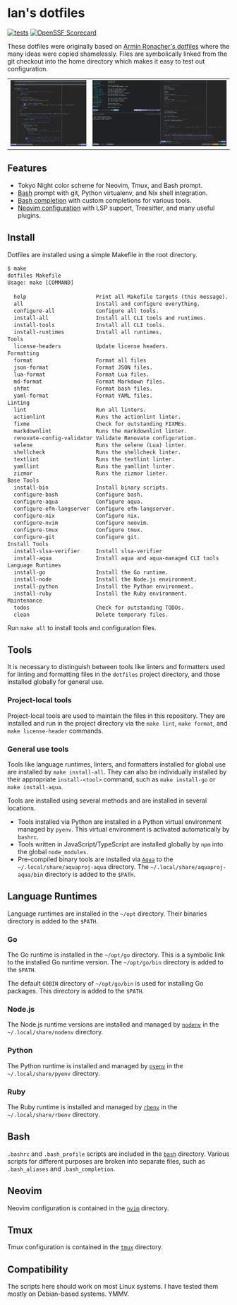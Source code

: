 # Ian's dotfiles

[![tests](https://github.com/ianlewis/dotfiles/actions/workflows/pre-submit.units.yml/badge.svg)](https://github.com/ianlewis/dotfiles/actions/workflows/pre-submit.units.yml)
[![OpenSSF Scorecard](https://api.securityscorecards.dev/projects/github.com/ianlewis/dotfiles/badge)](https://securityscorecards.dev/viewer/?uri=github.com%2Fianlewis%2Fdotfiles)

These dotfiles were originally based on [Armin Ronacher's
dotfiles](https://github.com/mitsuhiko/dotfiles) where the many ideas were
copied shamelessly. Files are symbolically linked from the git checkout into the
home directory which makes it easy to test out configuration.

<table>
  <tr>
    <td>
        <img src="nvim/nvim.png" alt="Neovim Screenshot" width="300"/>
    </td>
    <td>
        <img src="tmux/tmux.png" alt="Tmux Screenshot" width="530"/>
    </td>
   </tr>
</table>

## Features

- Tokyo Night color scheme for Neovim, Tmux, and Bash prompt.
- [Bash](./bash) prompt with git, Python virtualenv, and Nix shell integration.
- [Bash completion](./bash/_bash_completion) with custom completions for various tools.
- [Neovim configuration](./nvim) with LSP support, Treesitter, and many useful plugins.

## Install

Dotfiles are installed using a simple Makefile in the root directory.

```shell
$ make
dotfiles Makefile
Usage: make [COMMAND]

  help                      Print all Makefile targets (this message).
  all                       Install and configure everything.
  configure-all             Configure all tools.
  install-all               Install all CLI tools and runtimes.
  install-tools             Install all CLI tools.
  install-runtimes          Install all runtimes.
Tools
  license-headers           Update license headers.
Formatting
  format                    Format all files
  json-format               Format JSON files.
  lua-format                Format Lua files.
  md-format                 Format Markdown files.
  shfmt                     Format bash files.
  yaml-format               Format YAML files.
Linting
  lint                      Run all linters.
  actionlint                Runs the actionlint linter.
  fixme                     Check for outstanding FIXMEs.
  markdownlint              Runs the markdownlint linter.
  renovate-config-validator Validate Renovate configuration.
  selene                    Runs the selene (Lua) linter.
  shellcheck                Runs the shellcheck linter.
  textlint                  Runs the textlint linter.
  yamllint                  Runs the yamllint linter.
  zizmor                    Runs the zizmor linter.
Base Tools
  install-bin               Install binary scripts.
  configure-bash            Configure bash.
  configure-aqua            Configure aqua.
  configure-efm-langserver  Configure efm-langserver.
  configure-nix             Configure nix.
  configure-nvim            Configure neovim.
  configure-tmux            Configure tmux.
  configure-git             Configure git.
Install Tools
  install-slsa-verifier     Install slsa-verifier
  install-aqua              Install aqua and aqua-managed CLI tools
Language Runtimes
  install-go                Install the Go runtime.
  install-node              Install the Node.js environment.
  install-python            Install the Python environment.
  install-ruby              Install the Ruby environment.
Maintenance
  todos                     Check for outstanding TODOs.
  clean                     Delete temporary files.
```

Run `make all` to install tools and configuration files.

## Tools

It is necessary to distinguish between tools like linters and formatters used
for linting and formatting files in the `dotfiles` project directory, and those
installed globally for general use.

### Project-local tools

Project-local tools are used to maintain the files in this repository. They are
installed and run in the project directory via the `make lint`, `make format`,
and `make license-header` commands.

### General use tools

Tools like language runtimes, linters, and formatters installed for global use
are installed by `make install-all`. They can also be individually installed by
their appropriate `install-<tool>` command, such as `make install-go` or
`make install-aqua`.

Tools are installed using several methods and are installed in several
locations.

- Tools installed via Python are installed in a Python virtual environment
  managed by `pyenv`. This virtual environment is activated automatically by
  `bashrc`.
- Tools written in JavaScript/TypeScript are installed globally by `npm` into
  the global `node_modules`.
- Pre-compiled binary tools are installed via
  [`Aqua`](https://aquaproj.github.io/) to the `~/.local/share/aquaproj-aqua`
  directory. The `~/.local/share/aquaproj-aqua/bin` directory is added to the
  `$PATH`.

## Language Runtimes

Language runtimes are installed in the `~/opt` directory. Their binaries
directory is added to the `$PATH`.

### Go

The Go runtime is installed in the `~/opt/go` directory. This is a symbolic link
to the installed Go runtime version. The `~/opt/go/bin` directory is added to
the `$PATH`.

The default `GOBIN` directory of `~/opt/go/bin` is used for installing Go
packages. This directory is added to the `$PATH`.

### Node.js

The Node.js runtime versions are installed and managed by
[`nodenv`](https://github.com/nodenv/nodenv) in the `~/.local/share/nodenv`
directory.

### Python

The Python runtime is installed and managed by
[`pyenv`](https://github.com/pyenv/pyenv) in the `~/.local/share/pyenv`
directory.

### Ruby

The Ruby runtime is installed and managed by
[`rbenv`](https://github.com/rbenv/rbenv) in the `~/.local/share/rbenv`
directory.

## Bash

`.bashrc` and `.bash_profile` scripts are included in the [`bash`](./bash)
directory. Various scripts for different purposes are broken into separate
files, such as `.bash_aliases` and `.bash_completion`.

## Neovim

Neovim configuration is contained in the [`nvim`](./nvim) directory.

## Tmux

Tmux configuration is contained in the [`tmux`](./tmux) directory.

## Compatibility

The scripts here should work on most Linux systems. I have tested them mostly on
Debian-based systems. YMMV.
